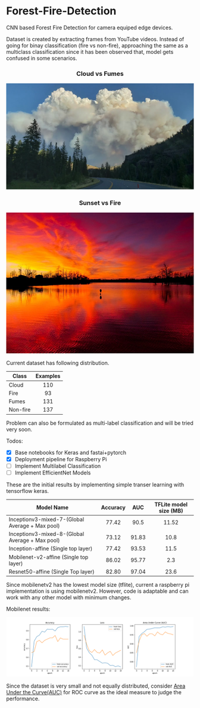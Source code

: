# Forest-Fire-Detection
CNN based Forest Fire Detection for camera equiped edge devices.

Dataset is created by extracting frames from YouTube videos. Instead of going for binay classification (fire vs non-fire), approaching the same as a multiclass classification since it has been observed that, model gets confused in some scenarios.

<center><h3>Cloud vs Fumes</h3></center>

![Cloud vs Fumes](docs/fumes_vs_cloud.png)

<center><h3>Sunset vs Fire</h3></center>

![Sunset vs Fire](docs/sunset_vs_fire.jpg)

Current dataset has following distribution.
<center>

| Class    | Examples |
|----------|:----------:|
| Cloud    | 110      |
| Fire     | 93       |
| Fumes    | 131      |
| Non-fire | 137      |

</center>

Problem can also be formulated as multi-label classification and will be tried very soon.

Todos:

- [X] Base notebooks for Keras and fastai+pytorch
- [X] Deployment pipeline for Raspberry Pi
- [ ] Implement Multilabel Classification
- [ ] Implement EfficientNet Models

These are the initial results by implementing simple transer learning with tensorflow keras.

| Model Name                                      | Accuracy |  AUC  | TFLite model size (MB) |
|-------------------------------------------------|:--------:|:-----:|:----------------------:|
| Inceptionv3-mixed-7-(Global Average + Max pool) |   77.42  |  90.5 |          11.52         |
| Inceptionv3-mixed-8-(Global Average + Max pool) |   73.12  | 91.83 |          10.8          |
| Inception-affine (Single top layer)             |   77.42  | 93.53 |          11.5          |
| Mobilenet-v2-affine (Single top layer)          |   86.02  | 95.77 |           2.3          |
| Resnet50-affine (Single Top layer)              |   82.80  | 97.04 |          23.6          |

Since mobilenetv2 has the lowest model size (tflite), current a raspberry pi implementation is using mobilenetv2. However, code is adaptable and can work with any other model with minimum changes. 

Mobilenet results:

![Mobilenet graphs](docs/mobilenetv2-dense.png)

Since the dataset is very small and not equally distributed, consider [Area Under the Curve(AUC)](https://en.wikipedia.org/wiki/Receiver_operating_characteristic) for ROC curve as the ideal measure to judge the performance.